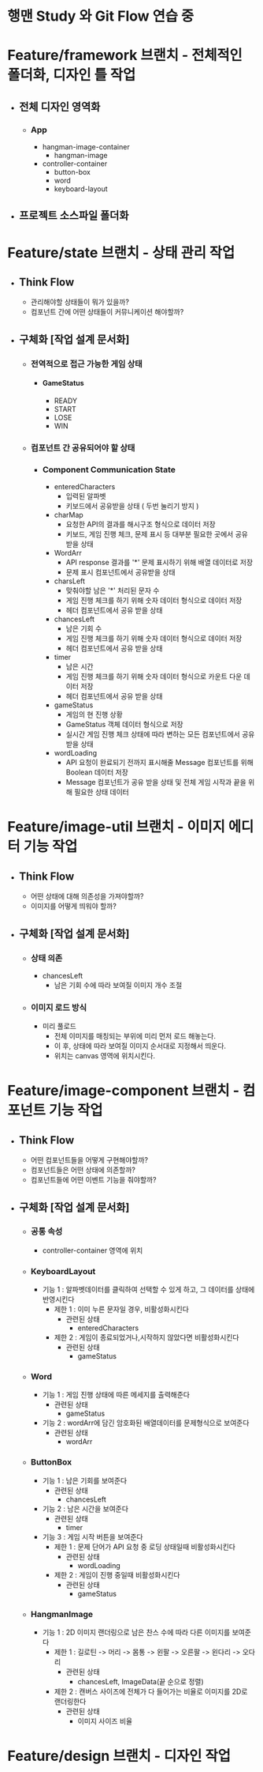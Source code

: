 # 행맨 Study 와 Git Flow 연습 중

# Feature/framework 브랜치 - 전체적인 폴더화, 디자인 틀 작업

- ## 전체 디자인 영역화
  - ### App
    - hangman-image-container
      - hangman-image
    - controller-container
      - button-box
      - word
      - keyboard-layout
- ## 프로젝트 소스파일 폴더화

# Feature/state 브랜치 - 상태 관리 작업

- ## Think Flow

  - 관리해야할 상태들이 뭐가 있을까?
  - 컴포넌트 간에 어떤 상태들이 커뮤니케이션 해야할까?

- ## 구체화 [작업 설계 문서화]
  - ### 전역적으로 접근 가능한 게임 상태
    - #### GameStatus
      - READY
      - START
      - LOSE
      - WIN
  - ### 컴포넌트 간 공유되어야 할 상태
    - ### Component Communication State
      - enteredCharacters
        - 입력된 알파벳
        - 키보드에서 공유받을 상태 ( 두번 눌리기 방지 )
      - charMap
        - 요청한 API의 결과를 해시구조 형식으로 데이터 저장
        - 키보드, 게임 진행 체크, 문제 표시 등 대부분 필요한 곳에서 공유 받을 상태
      - WordArr
        - API response 결과를 '\*' 문제 표시하기 위해 배열 데이터로 저장
        - 문제 표시 컴포넌트에서 공유받을 상태
      - charsLeft
        - 맞춰야할 남은 '\*' 처리된 문자 수
        - 게임 진행 체크를 하기 위해 숫자 데이터 형식으로 데이터 저장
        - 헤더 컴포넌트에서 공유 받을 상태
      - chancesLeft
        - 남은 기회 수
        - 게임 진행 체크를 하기 위해 숫자 데이터 형식으로 데이터 저장
        - 헤더 컴포넌트에서 공유 받을 상태
      - timer
        - 남은 시간
        - 게임 진행 체크를 하기 위해 숫자 데이터 형식으로 카운트 다운 데이터 저장
        - 헤더 컴포넌트에서 공유 받을 상태
      - gameStatus
        - 게임의 현 진행 상황
        - GameStatus 객체 데이터 형식으로 저장
        - 실시간 게임 진행 체크 상태에 따라 변하는 모든 컴포넌트에서 공유 받을 상태
      - wordLoading
        - API 요청이 완료되기 전까지 표시해줄 Message 컴포넌트를 위해 Boolean 데이터 저장
        - Message 컴포넌트가 공유 받을 상태 및 전체 게임 시작과 끝을 위해 필요한 상태 데이터

# Feature/image-util 브랜치 - 이미지 에디터 기능 작업

- ## Think Flow

  - 어떤 상태에 대해 의존성을 가져야할까?
  - 이미지를 어떻게 띄워야 할까?

- ## 구체화 [작업 설계 문서화]
  - ### 상태 의존
    - chancesLeft
      - 남은 기회 수에 따라 보여질 이미지 개수 조절
  - ### 이미지 로드 방식
    - 미리 풀로드
      - 전체 이미지를 매칭되는 부위에 미리 먼저 로드 해놓는다.
      - 이 후, 상태에 따라 보여질 이미지 순서대로 지정해서 띄운다.
      - 위치는 canvas 영역에 위치시킨다.

# Feature/image-component 브랜치 - 컴포넌트 기능 작업

- ## Think Flow

  - 어떤 컴포넌트들을 어떻게 구현해야할까?
  - 컴포넌트들은 어떤 상태에 의존할까?
  - 컴포넌트들에 어떤 이벤트 기능을 줘야할까?

- ## 구체화 [작업 설계 문서화]

  - ### 공통 속성

    - controller-container 영역에 위치

  - ### KeyboardLayout
    - 기능 1 : 알파벳데이터를 클릭하여 선택할 수 있게 하고, 그 데이터를 상태에 반영시킨다
      - 제한 1 : 이미 누른 문자일 경우, 비활성화시킨다
        - 관련된 상태
          - enteredCharacters
      - 제한 2 : 게임이 종료되었거나,시작하지 않았다면 비활성화시킨다
        - 관련된 상태
          - gameStatus
  - ### Word
    - 기능 1 : 게임 진행 상태에 따른 메세지를 출력해준다
      - 관련된 상태
        - gameStatus
    - 기능 2 : wordArr에 담긴 암호화된 배열데이터를 문제형식으로 보여준다
      - 관련된 상태
        - wordArr
  - ### ButtonBox
    - 기능 1 : 남은 기회를 보여준다
      - 관련된 상태
        - chancesLeft
    - 기능 2 : 남은 시간을 보여준다
      - 관련된 상태
        - timer
    - 기능 3 : 게임 시작 버튼을 보여준다
      - 제한 1 : 문제 단어가 API 요청 중 로딩 상태일때 비활성화시킨다
        - 관련된 상태
          - wordLoading
      - 제한 2 : 게임이 진행 중일때 비활성화시킨다
        - 관련된 상태
          - gameStatus
  - ### HangmanImage
    - 기능 1 : 2D 이미지 랜더링으로 남은 찬스 수에 따라 다른 이미지를 보여준다
      - 제한 1 : 길로틴 -> 머리 -> 몸통 -> 왼팔 -> 오른팔 -> 왼다리 -> 오다리
        - 관련된 상태
          - chancesLeft, ImageData(끝 순으로 정렬)
      - 제한 2 : 캔버스 사이즈에 전체가 다 들어가는 비율로 이미지를 2D로 랜더링한다
        - 관련된 상태
          - 이미지 사이즈 비율

# Feature/design 브랜치 - 디자인 작업
